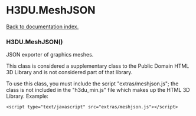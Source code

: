 # H3DU.MeshJSON

[Back to documentation index.](index.md)

 <a name='H3DU.MeshJSON'></a>
### H3DU.MeshJSON()

JSON exporter of graphics meshes.

This class is considered a supplementary class to the
Public Domain HTML 3D Library and is not considered part of that
library.

To use this class, you must include the script "extras/meshjson.js"; the
class is not included in the "h3du_min.js" file which makes up
the HTML 3D Library. Example:

    <script type="text/javascript" src="extras/meshjson.js"></script>
